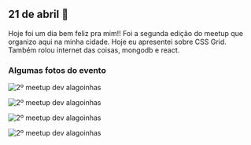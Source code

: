 ## 21 de abril :pushpin:

Hoje foi um dia bem feliz pra mim!! Foi a segunda edição do meetup que organizo aqui na minha cidade. Hoje eu apresentei sobre CSS Grid. Também rolou internet das coisas, mongodb e react.

### Algumas fotos do evento

![2º meetup dev alagoinhas](https://scontent.fssa12-1.fna.fbcdn.net/v/t1.0-9/31071073_1660208814093560_7201213279694225408_n.jpg?_nc_cat=0&_nc_eui2=v1%3AAeHvZ6HpoVQohSBLhfbAjULmrp7qAF567r1ivtXnGIRGkb84gBWJuKxaAL5BBHc5UV3gAg1bDeoxHf8mnlCYgwA4gLUch3KXFx6-TFXZehvX1w&oh=55dd4054ae9ae68c38334c090908002f&oe=5B600877)

![2º meetup dev alagoinhas](https://scontent.fssa12-1.fna.fbcdn.net/v/t1.0-9/31131112_1660208827426892_1166292686987067392_n.jpg?_nc_cat=0&_nc_eui2=v1%3AAeGBVDdPA8b2jf3k-LUX23WWnPgF1hJmmTNpti88C2BgW44xQjCQiQkNtuS6NKYgxDyTm9QlGeT-loq3F2UwodCmUMRVCSOGjbIwQyH-ocavRg&oh=f039e6b733003d3e2c0da41c8ff54397&oe=5B5F3709)

![2º meetup dev alagoinhas](https://scontent.fssa12-1.fna.fbcdn.net/v/t1.0-9/31092041_1660208887426886_4636278966804545536_n.jpg?_nc_cat=0&_nc_eui2=v1%3AAeErsy4qIsRS0iILE63CsknYQPdFdS1I-wAVv1nmITAxz8Qrvi3zf9AV4suzpECGHuhdGM6n8e2rAdHg_Akz6uwD468DpFfWle_vThMxZa0EBg&oh=4661d832a659f4579cafe19b5e11b3d2&oe=5B985A66)

![2º meetup dev alagoinhas](https://scontent.fssa12-1.fna.fbcdn.net/v/t1.0-9/31064396_1660208964093545_8981449555706904576_n.jpg?_nc_cat=0&_nc_eui2=v1%3AAeHYK5u5Mov-OYWqX1sL-0jtA9LCTTus8DvmTf6XyOad-ADAoirQlMt6Kvv8xu4mwJSysnGZKo6FeA2zQUmCgU0cs0x0u6tDZBvHjDWIwJHgFg&oh=ed48a394e05e4a34a16cc7982285aeac&oe=5B5B62C1)








